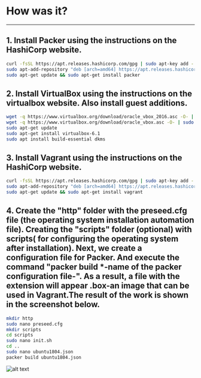 # How was it?
************

## 1. Install Packer using the instructions on the HashiCorp website.  
   ```sh  
   curl -fsSL https://apt.releases.hashicorp.com/gpg | sudo apt-key add -  
   sudo apt-add-repository "deb [arch=amd64] https://apt.releases.hashicorp.com $(lsb_release -cs) main"  
   sudo apt-get update && sudo apt-get install packer  
   ```  
## 2. Install VirtualBox using the instructions on the virtualbox website. Also install guest additions.  
   ```sh
   wget -q https://www.virtualbox.org/download/oracle_vbox_2016.asc -O- | sudo apt-key add -  
   wget -q https://www.virtualbox.org/download/oracle_vbox.asc -O- | sudo apt-key add -  
   sudo apt-get update  
   sudo apt-get install virtualbox-6.1  
   sudo apt install build-essential dkms  
   ```
## 3. Install Vagrant using the instructions on the HashiCorp website.  
   ```sh
   curl -fsSL https://apt.releases.hashicorp.com/gpg | sudo apt-key add -  
   sudo apt-add-repository "deb [arch=amd64] https://apt.releases.hashicorp.com $(lsb_release -cs) main"  
   sudo apt-get update && sudo apt-get install vagrant  
   ```
## 4. Create the "http" folder with the preseed.cfg file (the operating system installation automation file). Creating the "scripts" folder (optional) with scripts( for configuring the operating system after installation). Next, we create a configuration file for Packer. And execute the command "packer build *-name of the packer configuration file-". As a result, a file with the extension will appear .box-an image that can be used in Vagrant.The result of the work is shown in the screenshot below.  
   ```sh
   mkdir http
   sudo nano preseed.cfg
   mkdir scripts
   cd scripts
   sudo nano init.sh
   cd ..
   sudo nano ubuntu1804.json
   packer build ubuntu1804.json
   ```
   ![alt text](https://github.com/dan480/DevOps_courses/blob/main/1.Containers-VMs/1.1.Vagrant%2BPacker/packer_finish.jpg=300*300)
   

